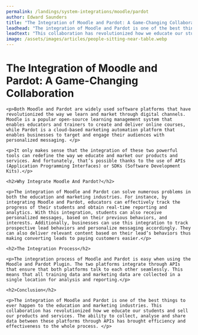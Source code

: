 ```yaml
---
permalink: /landings/system-integrations/moodle/pardot
author: Edward Saunders
title: "The Integration of Moodle and Pardot: A Game-Changing Collaboration"
leadhead: "The integration of Moodle and Pardot is one of the best things to ever happen to the education and marketing industries"
leadtext: "This collaboration has revolutionized how we educate our students and sell our products and services. The ability to collect, analyse and share data between these platforms through APIs has brought efficiency and effectiveness to the whole process."
image: /assets/images/articles/people-sitting-near-table.webp
---
```

<div class="arttext">	<h1>The Integration of Moodle and Pardot: A Game-Changing Collaboration</h1>
	
	<p>Both Moodle and Pardot are widely used software platforms that have revolutionized the way we learn and market through digital channels. Moodle is a popular open-source learning management system that enables educators and trainers to create and deliver online courses, while Pardot is a cloud-based marketing automation platform that enables businesses to target and engage their audiences with personalized messaging. </p>

	<p>It only makes sense that the integration of these two powerful tools can redefine the way we educate and market our products and services. And fortunately, that’s possible thanks to the use of APIs (Application Programming Interfaces) or SDKs (Software Development Kits).</p>

	<h2>Why Integrate Moodle And Pardot?</h2>

	<p>The integration of Moodle and Pardot can solve numerous problems in both the education and marketing industries. For instance, by integrating Moodle and Pardot, educators can effectively track the progress of their students and obtain real-time reporting and analytics. With this integration, students can also receive personalized messages, based on their previous behaviors, and interests. Additionally, businesses can use this integration to track prospective lead behaviors and personalize messaging accordingly. They can also deliver relevant content based on their lead’s behaviors thus making converting leads to paying customers easier.</p>

	<h2>The Integration Process</h2>

	<p>The integration process of Moodle and Pardot is easy when using the Moodle and Pardot Plugin. The two platforms integrate through APIs that ensure that both platforms talk to each other seamlessly. This means that all training data and marketing data are collected in a single location for analysis and reporting.</p>

	<h2>Conclusion</h2>

	<p>The integration of Moodle and Pardot is one of the best things to ever happen to the education and marketing industries. This collaboration has revolutionized how we educate our students and sell our products and services. The ability to collect, analyse and share data between these platforms through APIs has brought efficiency and effectiveness to the whole process. </p>
	
</div>